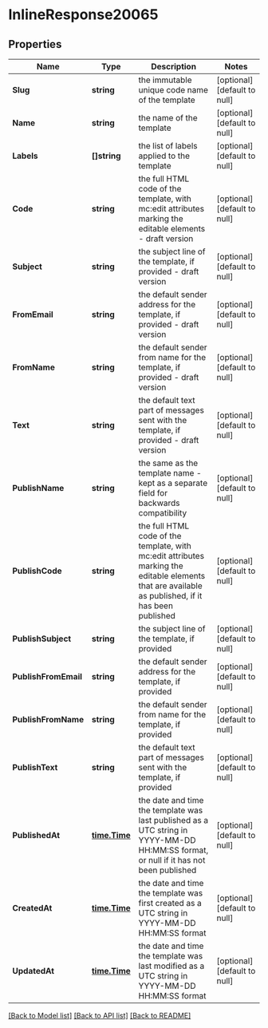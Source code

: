 # InlineResponse20065

## Properties
Name | Type | Description | Notes
------------ | ------------- | ------------- | -------------
**Slug** | **string** | the immutable unique code name of the template | [optional] [default to null]
**Name** | **string** | the name of the template | [optional] [default to null]
**Labels** | **[]string** | the list of labels applied to the template | [optional] [default to null]
**Code** | **string** | the full HTML code of the template, with mc:edit attributes marking the editable elements - draft version | [optional] [default to null]
**Subject** | **string** | the subject line of the template, if provided - draft version | [optional] [default to null]
**FromEmail** | **string** | the default sender address for the template, if provided - draft version | [optional] [default to null]
**FromName** | **string** | the default sender from name for the template, if provided - draft version | [optional] [default to null]
**Text** | **string** | the default text part of messages sent with the template, if provided - draft version | [optional] [default to null]
**PublishName** | **string** | the same as the template name - kept as a separate field for backwards compatibility | [optional] [default to null]
**PublishCode** | **string** | the full HTML code of the template, with mc:edit attributes marking the editable elements that are available as published, if it has been published | [optional] [default to null]
**PublishSubject** | **string** | the subject line of the template, if provided | [optional] [default to null]
**PublishFromEmail** | **string** | the default sender address for the template, if provided | [optional] [default to null]
**PublishFromName** | **string** | the default sender from name for the template, if provided | [optional] [default to null]
**PublishText** | **string** | the default text part of messages sent with the template, if provided | [optional] [default to null]
**PublishedAt** | [**time.Time**](time.Time.md) | the date and time the template was last published as a UTC string in YYYY-MM-DD HH:MM:SS format, or null if it has not been published | [optional] [default to null]
**CreatedAt** | [**time.Time**](time.Time.md) | the date and time the template was first created as a UTC string in YYYY-MM-DD HH:MM:SS format | [optional] [default to null]
**UpdatedAt** | [**time.Time**](time.Time.md) | the date and time the template was last modified as a UTC string in YYYY-MM-DD HH:MM:SS format | [optional] [default to null]

[[Back to Model list]](../README.md#documentation-for-models) [[Back to API list]](../README.md#documentation-for-api-endpoints) [[Back to README]](../README.md)


